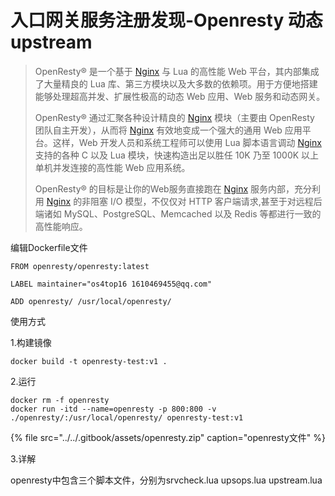 # 入口网关服务注册发现-Openresty 动态 upstream

> OpenResty® 是一个基于 [Nginx](https://openresty.org/cn/nginx.html) 与 Lua 的高性能 Web 平台，其内部集成了大量精良的 Lua 库、第三方模块以及大多数的依赖项。用于方便地搭建能够处理超高并发、扩展性极高的动态 Web 应用、Web 服务和动态网关。
>
> OpenResty® 通过汇聚各种设计精良的 [Nginx](https://openresty.org/cn/nginx.html) 模块（主要由 OpenResty 团队自主开发），从而将 [Nginx](https://openresty.org/cn/nginx.html) 有效地变成一个强大的通用 Web 应用平台。这样，Web 开发人员和系统工程师可以使用 Lua 脚本语言调动 [Nginx](https://openresty.org/cn/nginx.html) 支持的各种 C 以及 Lua 模块，快速构造出足以胜任 10K 乃至 1000K 以上单机并发连接的高性能 Web 应用系统。
>
> OpenResty® 的目标是让你的Web服务直接跑在 [Nginx](https://openresty.org/cn/nginx.html) 服务内部，充分利用 [Nginx](https://openresty.org/cn/nginx.html) 的非阻塞 I/O 模型，不仅仅对 HTTP 客户端请求,甚至于对远程后端诸如 MySQL、PostgreSQL、Memcached 以及 Redis 等都进行一致的高性能响应。

编辑Dockerfile文件

```text
FROM openresty/openresty:latest

LABEL maintainer="os4top16 1610469455@qq.com"

ADD openresty/ /usr/local/openresty/
```

使用方式

1.构建镜像

`docker build -t openresty-test:v1 .`

2.运行

```text
docker rm -f openresty
docker run -itd --name=openresty -p 800:800 -v ./openresty/:/usr/local/openresty/ openresty-test:v1
```

{% file src="../../.gitbook/assets/openresty.zip" caption="openresty文件" %}

3.详解

openresty中包含三个脚本文件，分别为srvcheck.lua upsops.lua upstream.lua 







